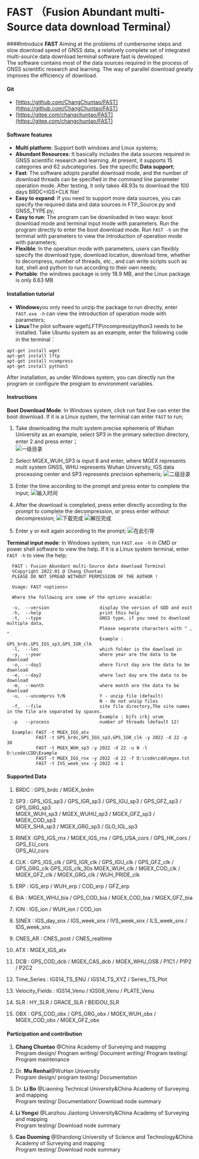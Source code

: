 # FAST （Fusion Abundant multi-Source data download Terminal）

####Introduce
**FAST**
Aiming at the problems of cumbersome steps and slow download speed of GNSS data, a relatively complete set of integrated multi-source data download terminal software fast is developed.   
The software contains most of the data sources required in the process of GNSS scientific research and learning. The way of parallel download greatly improves the efficiency of download.

#### Git
- [https://github.com/ChangChuntao/FAST](https://github.com/ChangChuntao/FAST)
- [https://gitee.com/changchuntao/FAST](https://gitee.com/changchuntao/FAST)


#### Software features

- **Multi platform**: Support both windows and Linux systems;
- **Abundant Resources**: It basically includes the data sources required in GNSS scientific research and learning. At present, it supports 15 categories and 62 subcategories. See the specific **Data support**;
- **Fast**: The software adopts parallel download mode, and the number of download threads can be specified in the command line parameter operation mode. After testing, it only takes 48.93s to download the 100 days BRDC+IGS+CLK file!
- **Easy to expand**: If you need to support more data sources, you can specify the required data and data sources in FTP_Source.py and GNSS_TYPE.py;
- **Easy to run**: The program can be downloaded in two ways: boot download mode and terminal input mode with parameters. Run the program directly to enter the boot download mode. Run `FAST -h` on the terminal with parameters to view the introduction of operation mode with parameters;
- **Flexible**: In the operation mode with parameters, users can flexibly specify the download type, download location, download time, whether to decompress, number of threads, etc., and can write scripts such as bat, shell and python to run according to their own needs;
- **Portable**: the windows package is only 18.9 MB, and the Linux package is only 6.63 MB


#### Installation tutorial

- **Windows**you only need to unzip the package to run directly, enter `FAST.exe -h` can view the introduction of operation mode with parameters;
- **Linux**The pilot software wget\LFTP\ncompress\python3 needs to be installed. Take Ubuntu system as an example, enter the following code in the terminal：  

```
apt-get install wget
apt-get install lftp
apt-get install ncompress
apt-get install python3
```

After installation, as under Windows system, you can directly run the program or configure the program to environment variables.

#### Instructions

**Boot Download Mode**: In Windows system, click run fast Exe can enter the boot download. If it is a Linux system, the terminal can enter `FAST` to run;  
1. Take downloading the multi system precise ephemeris of Wuhan University as an example, select SP3 in the primary selection directory, enter 2 and press enter；  
![一级目录](Windows/RUN_image/%E5%BC%95%E5%AF%BC%E4%B8%BB%E7%9B%AE%E5%BD%95.png)
  
2. Select MGEX_WUH_SP3 is input 6 and enter, where MGEX represents multi system GNSS, WHU represents Wuhan University, IGS data processing center and SP3 represents precision ephemeris;
![二级目录](Windows/RUN_image/%E5%BC%95%E5%AF%BC%E4%BA%8C%E7%BA%A7%E7%9B%AE%E5%BD%95.png)  
  
3. Enter the time according to the prompt and press enter to complete the input;
![输入时间](Windows/RUN_image/%E8%BE%93%E5%85%A5%E6%97%B6%E9%97%B4.png)

4. After the download is completed, press enter directly according to the prompt to complete the decompression, or press enter without decompression;
![下载完成](Windows/RUN_image/%E8%A7%A3%E5%8E%8B.png)
![解压完成](Windows/RUN_image/%E4%B8%8B%E8%BD%BD%E5%AE%8C%E6%88%90.png)  

5. Enter y or exit again according to the prompt;
![在此引导](Windows/RUN_image/%E5%86%8D%E6%AC%A1%E5%BC%95%E5%AF%BC.png)
  
**Terminal input mode**: In Windows system, run `FAST.exe -h` in CMD or power shell software to view the help. If it is a Linux system terminal, enter `FAST -h` to view the help;
```
  FAST : Fusion Abundant multi-Source data download Terminal
  ©Copyright 2022.01 @ Chang Chuntao
  PLEASE DO NOT SPREAD WITHOUT PERMISSION OF THE AUTHOR !

  Usage: FAST <options>

  Where the following are some of the options avaiable:

  -v,  --version                   display the version of GDD and exit
  -h,  --help                      print this help
  -t,  --type                      GNSS type, if you need to download multiple data,
                                   Please separate characters with " , "
                                   Example : GPS_brdc,GPS_IGS_sp3,GPS_IGR_clk
  -l,  --loc                       which folder is the download in
  -y,  --year                      where year are the data to be download
  -o,  --day1                      where first day are the data to be download
  -e,  --day2                      where last day are the data to be download
  -m,  --month                     where month are the data to be download
  -u,  --uncomprss Y/N             Y - unzip file (default)
                                   N - do not unzip files
  -f,  --file                      site file directory,The site names in the file are separated by spaces.
                                   Example : bjfs irkj urum
  -p   --process                   number of threads (default 12)

  Example: FAST -t MGEX_IGS_atx
           FAST -t GPS_brdc,GPS_IGS_sp3,GPS_IGR_clk -y 2022 -d 22 -p 30
           FAST -t MGEX_WUH_sp3 -y 2022 -d 22 -u N -l D:\code\CDD\Example
           FAST -t MGEX_IGS_rnx -y 2022 -d 22 -f D:\code\cdd\mgex.txt
           FAST -t IVS_week_snx -y 2022 -m 1
```


#### Supported Data

1. BRDC : GPS_brdc / MGEX_brdm  
  
2. SP3 : GPS_IGS_sp3 / GPS_IGR_sp3 / GPS_IGU_sp3 / GPS_GFZ_sp3 / GPS_GRG_sp3   
   MGEX_WUH_sp3 / MGEX_WUHU_sp3 / MGEX_GFZ_sp3 / MGEX_COD_sp3  
   MGEX_SHA_sp3 / MGEX_GRG_sp3 / GLO_IGL_sp3

3. RINEX :GPS_IGS_rnx / MGEX_IGS_rnx / GPS_USA_cors / GPS_HK_cors / GPS_EU_cors  
   GPS_AU_cors

4. CLK : GPS_IGS_clk / GPS_IGR_clk / GPS_IGU_clk / GPS_GFZ_clk / GPS_GRG_clk
   GPS_IGS_clk_30s
   MGEX_WUH_clk / MGEX_COD_clk / MGEX_GFZ_clk / MGEX_GRG_clk / WUH_PRIDE_clk

5. ERP : IGS_erp / WUH_erp / COD_erp / GFZ_erp

6. BIA : MGEX_WHU_bia / GPS_COD_bia / MGEX_COD_bia / MGEX_GFZ_bia

7. ION : IGS_ion / WUH_ion / COD_ion

8. SINEX : IGS_day_snx / IGS_week_snx / IVS_week_snx / ILS_week_snx / IDS_week_snx

9. CNES_AR : CNES_post / CNES_realtime

10. ATX : MGEX_IGS_atx

11. DCB : GPS_COD_dcb / MGEX_CAS_dcb / MGEX_WHU_OSB / P1C1 / P1P2 / P2C2  

12. Time_Series : IGS14_TS_ENU / IGS14_TS_XYZ / Series_TS_Plot  

13. Velocity_Fields : IGS14_Venu / IGS08_Venu / PLATE_Venu  

14. SLR : HY_SLR / GRACE_SLR / BEIDOU_SLR  

15. OBX : GPS_COD_obx / GPS_GRG_obx / MGEX_WUH_obx / MGEX_COD_obx / MGEX_GFZ_obx

#### Participation and contribution


1. **Chang Chuntao** @China Academy of Surveying and mapping  
    Program design/ Program writing/ Document writing/ Program testing/ Program maintenance  


2. Dr. **Mu Renhai**@WuHan University  
    Program design/ program testing/ Documentation


3. Dr. **Li Bo** @Liaoning Technical University&China Academy of Surveying and mapping  
    Program testing/ Documentation/ Download node summary


4.  **Li Yongxi** @Lanzhou Jiaotong University&China Academy of Surveying and mapping  
    Program testing/ Download node summary


5.  **Cao Duoming** @Shandong University of Science and Technology&China Academy of Surveying and mapping  
    Program testing/ Download node summary